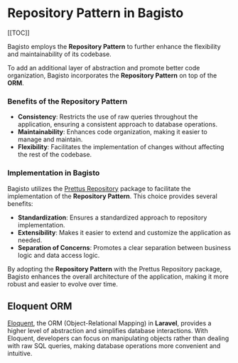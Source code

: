 # Repository Pattern in Bagisto

[[TOC]]

Bagisto employs the **Repository Pattern** to further enhance the flexibility and maintainability of its codebase.

To add an additional layer of abstraction and promote better code organization, Bagisto incorporates the **Repository Pattern** on top of the **ORM**.

### Benefits of the Repository Pattern

- **Consistency**: Restricts the use of raw queries throughout the application, ensuring a consistent approach to database operations.
- **Maintainability**: Enhances code organization, making it easier to manage and maintain.
- **Flexibility**: Facilitates the implementation of changes without affecting the rest of the codebase.

### Implementation in Bagisto

Bagisto utilizes the [Prettus Repository](https://github.com/prettus/l5-repository) package to facilitate the implementation of the **Repository Pattern**. This choice provides several benefits:

- **Standardization**: Ensures a standardized approach to repository implementation.
- **Extensibility**: Makes it easier to extend and customize the application as needed.
- **Separation of Concerns**: Promotes a clear separation between business logic and data access logic.

By adopting the **Repository Pattern** with the Prettus Repository package, Bagisto enhances the overall architecture of the application, making it more robust and easier to evolve over time.

## Eloquent ORM

[Eloquent](https://laravel.com/docs/11.x/eloquent), the ORM (Object-Relational Mapping) in **Laravel**, provides a higher level of abstraction and simplifies database interactions. With Eloquent, developers can focus on manipulating objects rather than dealing with raw SQL queries, making database operations more convenient and intuitive.
